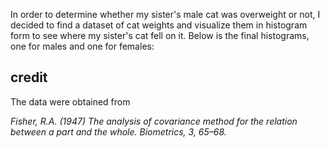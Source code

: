 In order to determine whether my sister's male cat was overweight or not, I decided to find a dataset of cat weights and visualize them in histogram form to see where my sister's cat fell on it. Below is the final histograms, one for males and one for females:


## credit

The data were obtained from

*Fisher, R.A. (1947) The analysis of covariance method for the relation between a part and the whole. Biometrics, 3, 65–68.*
